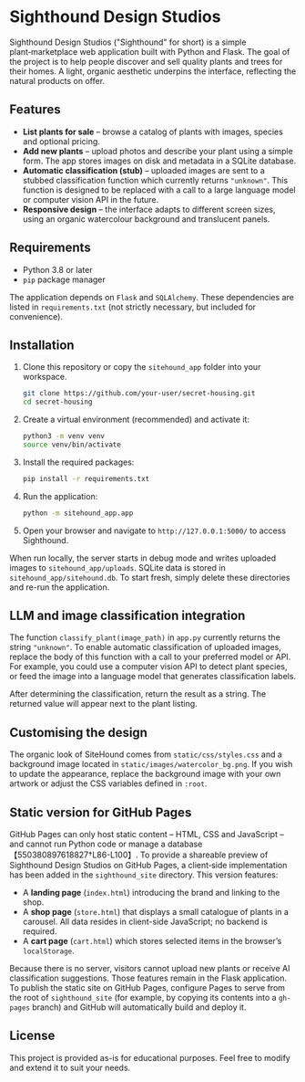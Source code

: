 # Sighthound Design Studios

Sighthound Design Studios ("Sighthound" for short) is a simple plant‑marketplace web application built with Python and Flask. The goal of the project is to help people discover and sell quality plants and trees for their homes. A light, organic aesthetic underpins the interface, reflecting the natural products on offer.

## Features

* **List plants for sale** – browse a catalog of plants with images, species and optional pricing.
* **Add new plants** – upload photos and describe your plant using a simple form. The app stores images on disk and metadata in a SQLite database.
* **Automatic classification (stub)** – uploaded images are sent to a stubbed classification function which currently returns `"unknown"`. This function is designed to be replaced with a call to a large language model or computer vision API in the future.
* **Responsive design** – the interface adapts to different screen sizes, using an organic watercolour background and translucent panels.

## Requirements

* Python 3.8 or later
* `pip` package manager

The application depends on `Flask` and `SQLAlchemy`. These dependencies are listed in `requirements.txt` (not strictly necessary, but included for convenience).

## Installation

1. Clone this repository or copy the `sitehound_app` folder into your workspace.

   ```bash
   git clone https://github.com/your-user/secret-housing.git
   cd secret-housing
   ```

2. Create a virtual environment (recommended) and activate it:

   ```bash
   python3 -m venv venv
   source venv/bin/activate
   ```

3. Install the required packages:

   ```bash
   pip install -r requirements.txt
   ```

4. Run the application:

   ```bash
   python -m sitehound_app.app
   ```

5. Open your browser and navigate to `http://127.0.0.1:5000/` to access Sighthound.

When run locally, the server starts in debug mode and writes uploaded images to `sitehound_app/uploads`. SQLite data is stored in `sitehound_app/sitehound.db`. To start fresh, simply delete these directories and re-run the application.

## LLM and image classification integration

The function `classify_plant(image_path)` in `app.py` currently returns the string `"unknown"`. To enable automatic classification of uploaded images, replace the body of this function with a call to your preferred model or API. For example, you could use a computer vision API to detect plant species, or feed the image into a language model that generates classification labels.

After determining the classification, return the result as a string. The returned value will appear next to the plant listing.

## Customising the design

The organic look of SiteHound comes from `static/css/styles.css` and a background image located in `static/images/watercolor_bg.png`. If you wish to update the appearance, replace the background image with your own artwork or adjust the CSS variables defined in `:root`.

## Static version for GitHub Pages

GitHub Pages can only host static content – HTML, CSS and JavaScript – and cannot run Python code or manage a database【550380897618827†L86-L100】. To provide a shareable preview of Sighthound Design Studios on GitHub Pages, a client‑side implementation has been added in the `sighthound_site` directory. This version features:

* A **landing page** (`index.html`) introducing the brand and linking to the shop.
* A **shop page** (`store.html`) that displays a small catalogue of plants in a carousel. All data resides in client-side JavaScript; no backend is required.
* A **cart page** (`cart.html`) which stores selected items in the browser’s `localStorage`.

Because there is no server, visitors cannot upload new plants or receive AI classification suggestions. Those features remain in the Flask application. To publish the static site on GitHub Pages, configure Pages to serve from the root of `sighthound_site` (for example, by copying its contents into a `gh-pages` branch) and GitHub will automatically build and deploy it.

## License

This project is provided as-is for educational purposes. Feel free to modify and extend it to suit your needs.